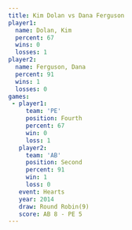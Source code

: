 ```yaml
---
title: Kim Dolan vs Dana Ferguson
player1:              
  name: Dolan, Kim    
  percent: 67         
  wins: 0             
  losses: 1           
player2:              
  name: Ferguson, Dana
  percent: 91         
  wins: 1             
  losses: 0           
games:
 - player1:          
     team: 'PE'      
     position: Fourth
     percent: 67     
     win: 0          
     loss: 1         
   player2:          
     team: 'AB'      
     position: Second
     percent: 91     
     win: 1          
     loss: 0         
   event: Hearts       
   year: 2014          
   draw: Round Robin(9)
   score: AB 8 - PE 5  
---
```

